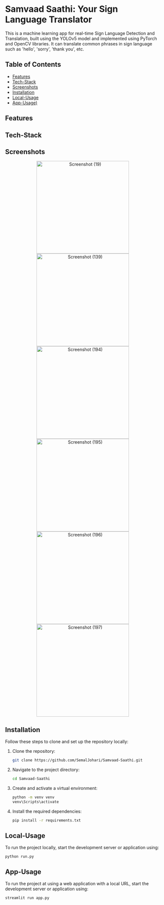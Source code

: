 # Samvaad Saathi: Your Sign Language Translator

This is a machine learning app for real-time Sign Language Detection and Translation, 
built using the YOLOv5 model and implemented using PyTorch and OpenCV libraries. It 
can translate common phrases in sign language such as 'hello', 'sorry', 'thank you', etc. 

## Table of Contents

- [Features](#Features)
- [Tech-Stack](#Tech-Stack)
- [Screenshots](#Screenshots)
- [Installation](#Installation)
- [Local-Usage](#Local-Usage)
- [App-Usage)](#App-Usage)

## Features

## Tech-Stack

## Screenshots

<p align="center">
   <img src="https://github.com/user-attachments/assets/5f89fbca-0208-4666-b665-b84e60e73497" alt="Screenshot (19)" width="300"/>
   <img src="https://github.com/user-attachments/assets/af803f7d-320f-43db-ae25-cdd851b93ebc" alt="Screenshot (139)" width="300"/>
   <img src="https://github.com/user-attachments/assets/d72f1cbb-5f5a-4947-9420-18cab149e962" alt="Screenshot (194)" width="300"/>
    <img src="https://github.com/user-attachments/assets/9f59d34a-8193-4307-9021-1b938b1e6825" alt="Screenshot (195)" width="300"/>
   <img src="https://github.com/user-attachments/assets/f47309b3-96ec-425f-a073-e6588969526e" alt="Screenshot (196)" width="300"/>
   <img src="https://github.com/user-attachments/assets/08f02f55-0848-4677-8264-286002dc95db" alt="Screenshot (197)" width="300"/>
</p>

## Installation

Follow these steps to clone and set up the repository locally:

1. Clone the repository:
   ```bash
   git clone https://github.com/SemalJohari/Samvaad-Saathi.git

2. Navigate to the project directory:
   ```bash
   cd Samvaad-Saathi

3. Create and activate a virtual environment:
   ```bash
   python -m venv venv
   venv\Scripts\activate

4. Install the required dependencies:
   ```bash
   pip install -r requirements.txt

## Local-Usage

To run the project locally, start the development server or application using:
    
    python run.py

## App-Usage

To run the project at using a web application with a local URL, start the 
development server or application using:
    
    streamlit run app.py

